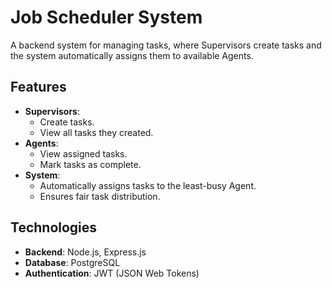 # Job Scheduler System

A backend system for managing tasks, where Supervisors create tasks and the system automatically assigns them to available Agents.

## Features
- **Supervisors**:
  - Create tasks.
  - View all tasks they created.
- **Agents**:
  - View assigned tasks.
  - Mark tasks as complete.
- **System**:
  - Automatically assigns tasks to the least-busy Agent.
  - Ensures fair task distribution.

## Technologies
- **Backend**: Node.js, Express.js
- **Database**: PostgreSQL
- **Authentication**: JWT (JSON Web Tokens)
